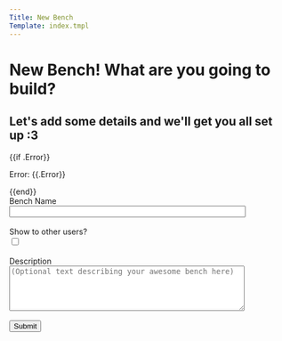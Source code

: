 ```yaml
---
Title: New Bench
Template: index.tmpl
---
```

# New Bench! What are you going to build?

## Let's add some details and we'll get you all set up :3

{{if .Error}}
<p>Error: {{.Error}}</p>
{{end}}

<form action="/bench/new" id="benchform" method="post">
    <label for="name">Bench Name</label><br>
    <input type="text" id="name" name="name" size="50" value=""><br><br>
    <label for="public">Show to other users?</label><br>
    <input type="checkbox" id="public" name="private"><br><br>
    <label for="description">Description</label><br>
    <textarea name="description" form="benchform" rows="5" cols="50" placeholder="(Optional text describing your awesome bench here)"></textarea><br><br>
    <input type="submit" value="Submit">
</form> 

